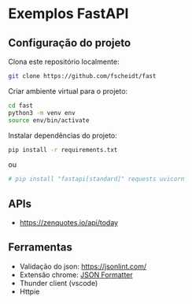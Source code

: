 # Exemplos FastAPI

## Configuração do projeto

Clona este repositório localmente:

```bash
git clone https://github.com/fscheidt/fast
```

Criar ambiente virtual para o projeto:

```bash
cd fast
python3 -m venv env
source env/bin/activate
```

Instalar dependências do projeto:

```bash
pip install -r requirements.txt
```

ou
```bash
# pip install "fastapi[standard]" requests uvicorn
```

## APIs
- https://zenquotes.io/api/today

## Ferramentas

- Validação do json: https://jsonlint.com/
- Extensão chrome: [JSON Formatter](https://chromewebstore.google.com/detail/json-formatter/bcjindcccaagfpapjjmafapmmgkkhgoa)
- Thunder client (vscode)
- Httpie
